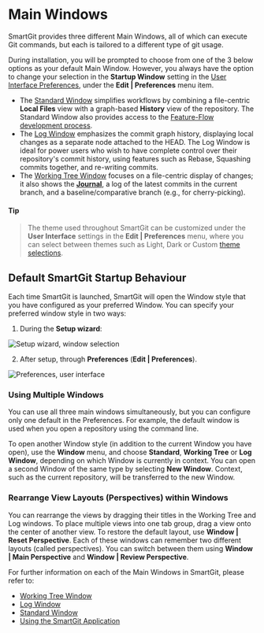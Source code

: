 # Main Windows

SmartGit provides three different Main Windows, all of which can execute Git commands, but each is tailored to a different type of git usage.

During installation, you will be prompted to choose from one of the 3 below options as your default Main Window.
However, you always have the option to change your selection in the **Startup Window** setting in the [User Interface Preferences](Preferences/User-Interface.md), under the **Edit \| Preferences** menu item.

- The [Standard Window](Standard-Window.md) simplifies workflows by combining a file-centric **Local Files** view with a graph-based **History** view of the repository.
  The Standard Window also provides access to the [Feature-Flow development process](../DevelopmentProcesses/Feature-Flow.md).
- The [Log Window](Log-Window.md) emphasizes the commit graph history, displaying local changes as a separate node attached to the HEAD.
  The Log Window is ideal for power users who wish to have complete control over their repository's commit history, using features such as Rebase, Squashing commits together, and re-writing commits.
- The [Working Tree Window](Working-Tree-Window.md) focuses on a file-centric display of changes; it also shows the [**Journal**](Journal-View.md), a log of the latest commits in the current branch, and a baseline/comparative branch (e.g., for cherry-picking).

#### Tip
> The theme used throughout SmartGit can be customized under the **User Interface** settings in the **Edit \| Preferences** menu, where you can select between themes such as Light, Dark or Custom [theme selections](Preferences/User-Interface.md#theme-selection).

## Default SmartGit Startup Behaviour

Each time SmartGit is launched, SmartGit will open the Window style that you have configured as your preferred Window.
You can specify your preferred window style in two ways:

1. During the **Setup wizard**:

![Setup wizard, window selection](../images/Setup-wizard-window-selection.png)

2. After setup, through **Preferences** (**Edit \| Preferences**).

![Preferences, user interface](../images/Preferences-user-interface-window-selection.png)

### Using Multiple Windows

You can use all three main windows simultaneously, but you can configure only one default in the Preferences.
For example, the default window is used when you open a repository using the command line.

To open another Window style (in addition to the current Window you have open), use the **Window** menu, and choose **Standard**, **Working Tree** or **Log Window**, depending on which Window is currently in context.
You can open a second Window of the same type by selecting **New Window**.
Context, such as the current repository, will be transferred to the new Window.

### Rearrange View Layouts (Perspectives) within Windows

You can rearrange the views by dragging their titles in the Working Tree and Log windows.
To place multiple views into one tab group, drag a view onto the center of another view.
To restore the default layout, use **Window \| Reset Perspective**.
Each of these windows can remember two different layouts (called perspectives).
You can switch between them using **Window \| Main Perspective** and **Window \| Review Perspective**.

For further information on each of the Main Windows in SmartGit, please refer to:

- [Working Tree Window](Working-Tree-Window.md)
- [Log Window](Log-Window.md)
- [Standard Window](Standard-Window.md)
- [Using the SmartGit Application](index.md)
